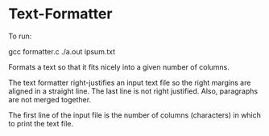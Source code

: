 Text-Formatter
==============

To run:

gcc formatter.c
./a.out ipsum.txt


Formats a text so that it fits nicely into a given number of columns.

The text formatter right-justifies an input text file so the right margins are
aligned in a straight line. The last line is not right justified. 
Also, paragraphs are not merged together.

The first line of the input file is the number of columns (characters) in which
to print the text file.

